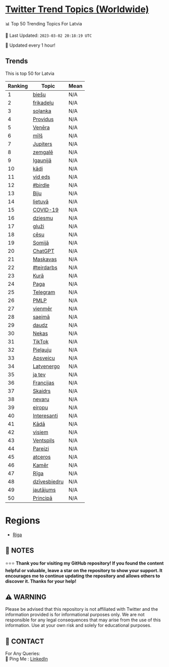 [Twitter Trend Topics (Worldwide)](https://github.com/ErcinDedeoglu/Twitter-Trend-Topics)
==========


📊 Top 50 Trending Topics For Latvia

📆 Last Updated: `2023-03-02 20:18:19 UTC`

🔧 Updated every 1 hour!


## Trends

This is top 50 for Latvia

| Ranking | Topic | Mean |
| ------- | ------------ | ------------ |
| 1 | [biešu](http://twitter.com/search?q=bie%c5%a1u) | N/A |
| 2 | [frikadeļu](http://twitter.com/search?q=frikade%c4%bcu) | N/A |
| 3 | [soļanka](http://twitter.com/search?q=so%c4%bcanka) | N/A |
| 4 | [Providus](http://twitter.com/search?q=Providus) | N/A |
| 5 | [Venēra](http://twitter.com/search?q=Ven%c4%93ra) | N/A |
| 6 | [mīļš](http://twitter.com/search?q=m%c4%ab%c4%bc%c5%a1) | N/A |
| 7 | [Jupiters](http://twitter.com/search?q=Jupiters) | N/A |
| 8 | [zemgalē](http://twitter.com/search?q=zemgal%c4%93) | N/A |
| 9 | [Igaunijā](http://twitter.com/search?q=Igaunij%c4%81) | N/A |
| 10 | [kādi](http://twitter.com/search?q=k%c4%81di) | N/A |
| 11 | [vid eds](http://twitter.com/search?q=vid+eds) | N/A |
| 12 | [#birdle](http://twitter.com/search?q=%23birdle) | N/A |
| 13 | [Biju](http://twitter.com/search?q=Biju) | N/A |
| 14 | [lietuvā](http://twitter.com/search?q=lietuv%c4%81) | N/A |
| 15 | [COVID-19](http://twitter.com/search?q=COVID-19) | N/A |
| 16 | [dziesmu](http://twitter.com/search?q=dziesmu) | N/A |
| 17 | [gluži](http://twitter.com/search?q=glu%c5%bei) | N/A |
| 18 | [cēsu](http://twitter.com/search?q=c%c4%93su) | N/A |
| 19 | [Somijā](http://twitter.com/search?q=Somij%c4%81) | N/A |
| 20 | [ChatGPT](http://twitter.com/search?q=ChatGPT) | N/A |
| 21 | [Maskavas](http://twitter.com/search?q=Maskavas) | N/A |
| 22 | [#teirdarbs](http://twitter.com/search?q=%23teirdarbs) | N/A |
| 23 | [Kurā](http://twitter.com/search?q=Kur%c4%81) | N/A |
| 24 | [Paga](http://twitter.com/search?q=Paga) | N/A |
| 25 | [Telegram](http://twitter.com/search?q=Telegram) | N/A |
| 26 | [PMLP](http://twitter.com/search?q=PMLP) | N/A |
| 27 | [vienmēr](http://twitter.com/search?q=vienm%c4%93r) | N/A |
| 28 | [saeimā](http://twitter.com/search?q=saeim%c4%81) | N/A |
| 29 | [daudz](http://twitter.com/search?q=daudz) | N/A |
| 30 | [Nekas](http://twitter.com/search?q=Nekas) | N/A |
| 31 | [TikTok](http://twitter.com/search?q=TikTok) | N/A |
| 32 | [Pieļauju](http://twitter.com/search?q=Pie%c4%bcauju) | N/A |
| 33 | [Apsveicu](http://twitter.com/search?q=Apsveicu) | N/A |
| 34 | [Latvenergo](http://twitter.com/search?q=Latvenergo) | N/A |
| 35 | [ja tev](http://twitter.com/search?q=ja+tev) | N/A |
| 36 | [Francijas](http://twitter.com/search?q=Francijas) | N/A |
| 37 | [Skaidrs](http://twitter.com/search?q=Skaidrs) | N/A |
| 38 | [nevaru](http://twitter.com/search?q=nevaru) | N/A |
| 39 | [eiropu](http://twitter.com/search?q=eiropu) | N/A |
| 40 | [Interesanti](http://twitter.com/search?q=Interesanti) | N/A |
| 41 | [Kādā](http://twitter.com/search?q=K%c4%81d%c4%81) | N/A |
| 42 | [visiem](http://twitter.com/search?q=visiem) | N/A |
| 43 | [Ventspils](http://twitter.com/search?q=Ventspils) | N/A |
| 44 | [Pareizi](http://twitter.com/search?q=Pareizi) | N/A |
| 45 | [atceros](http://twitter.com/search?q=atceros) | N/A |
| 46 | [Kamēr](http://twitter.com/search?q=Kam%c4%93r) | N/A |
| 47 | [Rīga](http://twitter.com/search?q=R%c4%abga) | N/A |
| 48 | [dzīvesbiedru](http://twitter.com/search?q=dz%c4%abvesbiedru) | N/A |
| 49 | [jautājums](http://twitter.com/search?q=jaut%c4%81jums) | N/A |
| 50 | [Principā](http://twitter.com/search?q=Princip%c4%81) | N/A |



# Regions

* [Riga](</Latvia/Riga.md>)



## 📝 NOTES

⭐⭐⭐ **Thank you for visiting my GitHub repository! If you found the content helpful or valuable, leave a star on the repository to show your support. It encourages me to continue updating the repository and allows others to discover it. Thanks for your help!**


## ⚠️ WARNING

Please be advised that this repository is not affiliated with Twitter and the information provided is for informational purposes only. We are not responsible for any legal consequences that may arise from the use of this information. Use at your own risk and solely for educational purposes.


## 📨 CONTACT

 For Any Queries:  
            🏓 Ping Me : [LinkedIn](https://www.linkedin.com/in/ercindedeoglu/)
